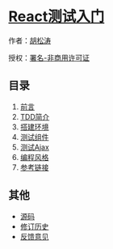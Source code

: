 # [React测试入门]()

作者：[胡松涛](idisblueflash@foxmail.com)

授权：<a rel="license" href="http://creativecommons.org/licenses/by-nc/4.0/">署名-非商用许可证</a>

## 目录
1. [前言]()
1. [TDD简介]()
1. [搭建环境]()
1. [测试组件]()
1. [测试Ajax]()
1. [编程风格](#docs/style)
1. [参考链接](#docs/reference)

## 其他
- [源码](http://github.com/idisblueflash/react_in_test/)
- [修订历史](https://github.com/idisblueflash/react_in_test/commits/gh-pages)
- [反馈意见](https://github.com/idisblueflash/react_in_test/issues)
